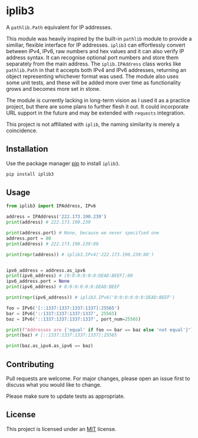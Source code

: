 # iplib3
 A `pathlib.Path` equivalent for IP addresses.

This module was heavily inspired by the built-in `pathlib` module to provide a similiar, flexible interface for IP addresses. `iplib3` can effortlessly convert between IPv4, IPv6, raw numbers and hex values and it can also verify IP address syntax. It can recognise optional port numbers and store them separately from the main address. The `iplib.IPAddress` class works like `pathlib.Path` in that it accepts both IPv4 and IPv6 addresses, returning an object representing whichever format was used. The module also uses some unit tests, and these will be added more over time as functionality grows and becomes more set in stone.

The module is currently lacking in long-term vision as I used it as a practice project, but there are some plans to further flesh it out. It could incorporate URL support in the future and may be extended with `requests` integration.

This project is not affiliated with `iplib`, the naming similarity is merely a coincidence.

## Installation

Use the package manager [pip](https://pip.pypa.io/en/stable/) to install `iplib3`.

```sh
pip install iplib3
```

## Usage

```python
from iplib3 import IPAddress, IPv6

address = IPAddress('222.173.190.239')
print(address) # 222.173.190.239

print(address.port) # None, because we never specified one
address.port = 80
print(address) # 222.173.190.239:80

print(repr(address)) # iplib3.IPv4('222.173.190.239:80')


ipv6_address = address.as_ipv6
print(ipv6_address) # [0:0:0:0:0:0:DEAD:BEEF]:80
ipv6_address.port = None
print(ipv6_address) # 0:0:0:0:0:0:DEAD:BEEF

print(repr(ipv6_address)) # iplib3.IPv6('0:0:0:0:0:0:DEAD:BEEF')

foo = IPv6('[::1337:1337:1337:1337]:25565')
bar = IPv6('::1337:1337:1337:1337', 25565)
baz = IPv6('::1337:1337:1337:1337', port_num=25565)

print(f"Addresses are {'equal' if foo == bar == baz else 'not equal'}")
print(baz) # [::1337:1337:1337:1337]:25565

print(baz.as_ipv4.as_ipv6 == baz)
```

## Contributing
Pull requests are welcome. For major changes, please open an issue first to discuss what you would like to change.

Please make sure to update tests as appropriate.

## License
This project is licensed under an [MIT](./LICENSE) license.
